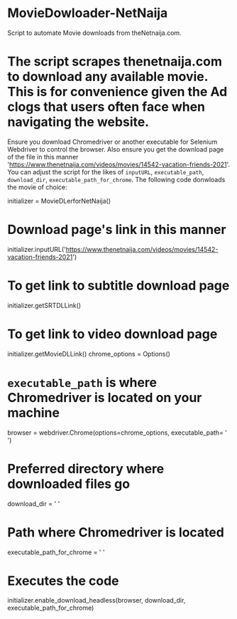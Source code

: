 # MovieDowloader-NetNaija
Script to automate Movie downloads from theNetnaija.com.

# The script scrapes thenetnaija.com to download any available movie. This is for convenience given the Ad clogs that users often face when navigating the website.
Ensure you download Chromedriver or another executable for Selenium Webdriver to control the browser.
Also ensure you get the download page of the file in this manner 'https://www.thenetnaija.com/videos/movies/14542-vacation-friends-2021'.
You can adjust the script for the likes of `inputURL`, `executable_path`, `download_dir`, `executable_path_for_chrome`.
The following code donwloads the movie of choice:

initializer = MovieDLerforNetNaija()
# Download page's link in this manner
initializer.inputURL('https://www.thenetnaija.com/videos/movies/14542-vacation-friends-2021')
# To get link to subtitle download page
initializer.getSRTDLLink()
# To get link to video download page
initializer.getMovieDLLink()
chrome_options = Options()

# `executable_path` is where Chromedriver is located on your machine
browser = webdriver.Chrome(options=chrome_options, executable_path= ' ')

 # Preferred directory where downloaded files go
download_dir = ' '

# Path where Chromedriver is located
executable_path_for_chrome =  ' '

# Executes the code
initializer.enable_download_headless(browser, download_dir, executable_path_for_chrome)
